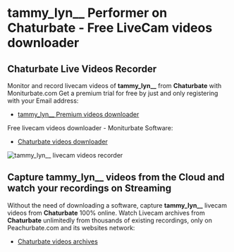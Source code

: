 # tammy_lyn__ Performer on Chaturbate - Free LiveCam videos downloader

## Chaturbate Live Videos Recorder

Monitor and record livecam videos of **tammy_lyn__** from **Chaturbate** with Moniturbate.com
Get a premium trial for free by just and only registering with your Email address:
* [tammy_lyn__ Premium videos downloader](https://moniturbate.com/request-demo-licence-key.html)

Free livecam videos downloader - Moniturbate Software:
* [Chaturbate videos downloader](https://moniturbate.com/moniturbate-download-software.html)

![tammy_lyn__ livecam videos recorder](https://peachurnet.com/templates/moniturbate-software.png)


## Capture tammy_lyn__ videos from the Cloud and watch your recordings on Streaming

Without the need of downloading a software, capture **tammy_lyn__** livecam videos from **Chaturbate** 100% online.
Watch Livecam archives from **Chaturbate** unlimitedly from thousands of existing recordings, only on Peachurbate.com and its websites network:
* [Chaturbate videos archives](https://peachurnet.com/)